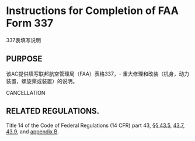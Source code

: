 # Instructions for Completion of FAA Form 337
337表填写说明

## PURPOSE
该AC提供填写联邦航空管理局（FAA）表格337，- 重大修理和改装（机身，动力装置，螺旋桨或装置）的说明。

CANCELLATION

## RELATED REGULATIONS. 
Title 14 of the Code of Federal Regulations (14 CFR) part 43, [§§ 43.5](../../Part/43/5.md), [43.7](../../Part/43/7.md), [43.9](../../Part/43/9.md), and [appendix B](../../Part/43/Appendix-B.md).